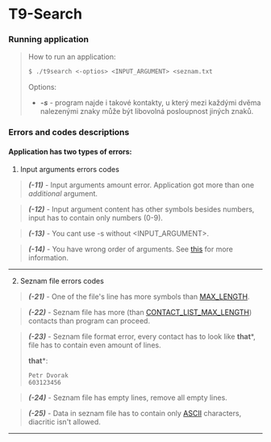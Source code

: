 # T9-Search

### Running application

>
> How to run an application:
> ```bash
> $ ./t9search <-optios> <INPUT_ARGUMENT> <seznam.txt
> ```
> Options:
> * ***-s*** - program najde i takové kontakty, u který mezi každými dvěma nalezenými znaky může být libovolná posloupnost jiných znaků.

### Errors and codes descriptions

#### Application has two types of errors:

1. Input arguments errors codes
> ***(-11)*** - Input arguments amount error. Application got more than one *additional* argument.


> ***(-12)*** - Input argument content has other symbols besides numbers, input has to contain only numbers (0-9).

> ***(-13)*** - You cant use -s without <INPUT_ARGUMENT>.

> ***(-14)*** - You have wrong order of arguments. See [this](#running-application) for more information.
***
2. Seznam file errors codes
> ***(-21)*** - One of the file's line has more symbols than [MAX_LENGTH](https://github.com/xshche05/t9search/blob/86833ec2238c6a4bfbcdc602c28300a8449d9402/main.c#L4).

> ***(-22)*** - Seznam file has more (than [CONTACT_LIST_MAX_LENGTH](https://github.com/xshche05/t9search/blob/86833ec2238c6a4bfbcdc602c28300a8449d9402/main.c#L5)) contacts than program can proceed.

> ***(-23)*** - Seznam file format error, every contact has to look like **that***, file has to contain even amount of lines.
>
> **that***:
> ```text
> Petr Dvorak
> 603123456
> ```

> ***(-24)*** - Seznam file has empty lines, remove all empty lines.

> ***(-25)*** - Data in seznam file has to contain only [ASCII](https://www.asciitable.com/) characters, diacritic isn't allowed.
***